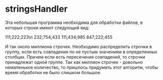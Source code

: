 # stringsHandler

Эта небольшая программа необходима для обработки файлов, в которых строки имеют следующий вид:

111;222;223\n
232;754;433
111;434;985
847;222;455

И так около миллиона строчек. Необходимо распределить строчки в группу, если есть совпадения по не пустым значениям в определенных столбцах. Причем если есть пересечения совпадений, то строчки принадлежат одной группе.
Так как миллион строчек - довольно немаленькое количество, то пришлось придумать этот алгоритм, чтобы время обработки не было слишком большое.
